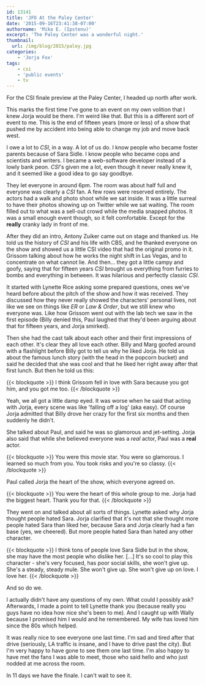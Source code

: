 ```yaml
---
id: 13141
title: 'JFO At the Paley Center'
date: '2015-09-16T23:41:38-07:00'
authorname: 'Mika E. (Ipstenu)'
excerpt: 'The Paley Center was a wonderful night.'
thumbnail:
  url: /img/blog/2015/paley.jpg
categories:
    - 'Jorja Fox'
tags:
    - csi
    - 'public events'
    - tv
---
```


For the CSI finale preview at the Paley Center, I headed up north after work.

This marks the first time I've gone to an event on my own volition that I knew Jorja would be there. I'm weird like that. But this is a different sort of event to me. This is the end of fifteen years (more or less) of a show that pushed me by accident into being able to change my job and move back west.

I owe a lot to _CSI_, in a way. A lot of us do. I know people who became foster parents because of Sara Sidle. I know people who became cops and scientists and writers. I became a web-software developer instead of a lowly bank peon. _CSI_'s given me a lot, even though it never really knew it, and it seemed like a good idea to go say goodbye.

They let everyone in around 6pm. The room was about half full and everyone was clearly a _CSI_ fan. A few rows were reserved entirely. The actors had a walk and photo shoot while we sat inside. It was a little surreal to have their photos showing up on Twitter while we sat waiting. The room filled out to what was a sell-out crowd while the media snapped photos. It was a small enough event though, so it felt comfortable. Except for the **really** cranky lady in front of me.

After they did an intro, Antony Zuiker came out on stage and thanked us. He told us the history of _CSI_ and his life with CBS, and he thanked everyone on the show and showed us a little CSI video that had the original promo in it. Grissom talking about how he works the night shift in Las Vegas, and to concentrate on what cannot lie. And then... they got a little campy and goofy, saying that for fifteen years _CSI_ brought us everything from furries to bombs and everything in between. It was hilarious and perfectly classic _CSI_.

It started with Lynette Rice asking some prepared questions, ones we've heard before about the pitch of the show and how it was received. They discussed how they never really showed the characters' personal lives, not like we see on things like _ER_ or _Law & Order_, but we still knew who everyone was. Like how Grissom went out with the lab tech we saw in the first episode (Billy denied this, Paul laughed that they'd been arguing about that for fifteen years, and Jorja smirked).

Then she had the cast talk about each other and their first impressions of each other. It's clear they all love each other. Billy and Marg goofed around with a flashlight before Billy got to tell us why he liked Jorja. He told us about the famous lunch story (with the head in the popcorn bucket) and said he decided that she was cool and that he liked her right away after that first lunch. But then he told us this:

{{< blockquote >}}
I think Grissom fell in love with Sara because you got him, and you got me too.
{{< /blockquote >}}

Yeah, we all got a little damp eyed. It was worse when he said that acting with Jorja, every scene was like 'falling off a log' (aka easy). Of course Jorja admitted that Billy drove her crazy for the first six months and then suddenly he didn't.

She talked about Paul, and said he was so glamorous and jet-setting. Jorja also said that while she believed everyone was a _real_ actor, Paul was a **real** actor.

{{< blockquote >}}
You were this movie star. You were so glamorous. I learned so much from you. You took risks and you're so classy.
{{< /blockquote >}}

Paul called Jorja the heart of the show, which everyone agreed on.

{{< blockquote >}}
You were the heart of this whole group to me. Jorja had the biggest heart. Thank you for that.
{{< /blockquote >}}

They went on and talked about all sorts of things. Lynette asked why Jorja thought people hated Sara. Jorja clarified that it's not that she thought more people hated Sara than liked her, because Sara and Jorja clearly had a fan base (yes, we cheered). But more people hated Sara than hated any other character.

{{< blockquote >}}
I think tons of people love Sara Sidle but in the show, she may have the most people who dislike her. [...] It's so cool to play this character - she's very focused, has poor social skills, she won't give up. She's a steady, steady mule. She won't give up. She won't give up on love. I love her.
{{< /blockquote >}}

And so do we.

I actually didn't have any questions of my own. What could I possibly ask? Afterwards, I made a point to tell Lynette thank you (because really you guys have no idea how nice she's been to me). And I caught up with Wally because I promised him I would and he remembered. My wife has loved him since the 80s which helped.

It was really nice to see everyone one last time. I'm sad and tired after that drive (seriously, LA traffic is insane, and I have to drive past the city). But I'm very happy to have gone to see them one last time. I'm also happy to have met the fans I was able to meet, those who said hello and who just nodded at me across the room.

In 11 days we have the finale. I can't wait to see it.
